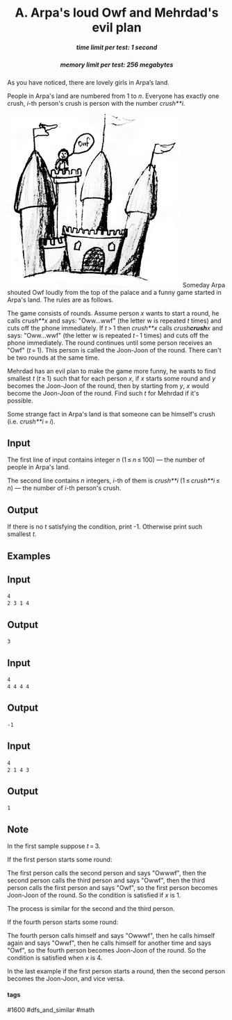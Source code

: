 <h1 style='text-align: center;'> A. Arpa's loud Owf and Mehrdad's evil plan</h1>

<h5 style='text-align: center;'>time limit per test: 1 second</h5>
<h5 style='text-align: center;'>memory limit per test: 256 megabytes</h5>

As you have noticed, there are lovely girls in Arpa’s land.

People in Arpa's land are numbered from 1 to *n*. Everyone has exactly one crush, *i*-th person's crush is person with the number *crush**i*.

 ![](images/e4f647af74740bcbf5afbfd5904163977c735511.png) Someday Arpa shouted Owf loudly from the top of the palace and a funny game started in Arpa's land. The rules are as follows.

The game consists of rounds. Assume person *x* wants to start a round, he calls *crush**x* and says: "Oww...wwf" (the letter w is repeated *t* times) and cuts off the phone immediately. If *t* > 1 then *crush**x* calls *crush**crush**x* and says: "Oww...wwf" (the letter w is repeated *t* - 1 times) and cuts off the phone immediately. The round continues until some person receives an "Owf" (*t* = 1). This person is called the Joon-Joon of the round. There can't be two rounds at the same time.

Mehrdad has an evil plan to make the game more funny, he wants to find smallest *t* (*t* ≥ 1) such that for each person *x*, if *x* starts some round and *y* becomes the Joon-Joon of the round, then by starting from *y*, *x* would become the Joon-Joon of the round. Find such *t* for Mehrdad if it's possible.

Some strange fact in Arpa's land is that someone can be himself's crush (i.e. *crush**i* = *i*).

## Input

The first line of input contains integer *n* (1 ≤ *n* ≤ 100) — the number of people in Arpa's land.

The second line contains *n* integers, *i*-th of them is *crush**i* (1 ≤ *crush**i* ≤ *n*) — the number of *i*-th person's crush.

## Output

If there is no *t* satisfying the condition, print -1. Otherwise print such smallest *t*.

## Examples

## Input


```
4  
2 3 1 4  

```
## Output


```
3  

```
## Input


```
4  
4 4 4 4  

```
## Output


```
-1  

```
## Input


```
4  
2 1 4 3  

```
## Output


```
1  

```
## Note

In the first sample suppose *t* = 3. 

If the first person starts some round:

The first person calls the second person and says "Owwwf", then the second person calls the third person and says "Owwf", then the third person calls the first person and says "Owf", so the first person becomes Joon-Joon of the round. So the condition is satisfied if *x* is 1.

The process is similar for the second and the third person.

If the fourth person starts some round:

The fourth person calls himself and says "Owwwf", then he calls himself again and says "Owwf", then he calls himself for another time and says "Owf", so the fourth person becomes Joon-Joon of the round. So the condition is satisfied when *x* is 4.

In the last example if the first person starts a round, then the second person becomes the Joon-Joon, and vice versa.



#### tags 

#1600 #dfs_and_similar #math 